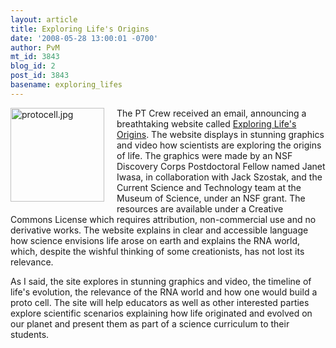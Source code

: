 ```yaml
---
layout: article
title: Exploring Life's Origins
date: '2008-05-28 13:00:01 -0700'
author: PvM
mt_id: 3843
blog_id: 2
post_id: 3843
basename: exploring_lifes
---
```

[<img src="http://pandasthumb.org/archives/2008/05/28/protocell-thumb-150x150.jpg" alt="protocell.jpg" width="150" height="150" style="float: left; margin: 0 20px 20px 0;" class="mt-image-left" />](http://pandasthumb.org/archives/2008/05/28/protocell.html)The PT Crew received an email, announcing a breathtaking website called [Exploring Life's Origins](http://exploringorigins.org/). The website displays in stunning graphics and video how scientists are exploring the origins of life. The graphics were made by an NSF Discovery Corps Postdoctoral Fellow named Janet Iwasa, in collaboration with Jack Szostak, and the Current Science and Technology team at the Museum of Science, under an NSF grant. The resources are available under a Creative Commons License which requires attribution, non-commercial use and no derivative works.
The website explains in clear and accessible language how science envisions life arose on earth and explains the RNA world, which, despite the wishful thinking of some creationists, has not lost its relevance.

As I said, the site explores in stunning graphics and video, the timeline of life's evolution, the relevance of the RNA world and how one would build a proto cell. 
The site will help educators as well as other interested parties explore scientific scenarios explaining how life originated and evolved on our planet and present them as part of a science curriculum to their students.
